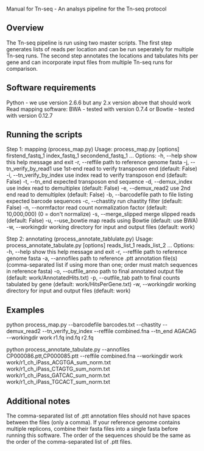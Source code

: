 Manual for Tn-seq - An analsys pipeline for the Tn-seq protocol

Overview
---------------------
The Tn-seq pipeline is run using two master scripts. The first step generates
lists of reads per location and can be run seperately for multiple Tn-seq runs.
The second step annotates the locations and tabulates hits per gene and can
incorporate input files from multiple Tn-seq runs for comparison.

Software requirements
---------------------
Python - we use version 2.6.6 but any 2.x version above that should work
Read mapping software:
  BWA - tested with version 0.7.4
    or
  Bowtie - tested with version 0.12.7

Running the scripts
---------------------
Step 1: mapping (process_map.py)
Usage: process_map.py [options] firstend_fastq_1 index_fastq_1 secondend_fastq_1 ...
Options:
  -h, --help                show this help message and exit
  -r, --reffile             path to reference genome fasta
  -j, --tn_verify_by_read1  use 1st-end read to verify transposon end (default: False)
  -i, --tn_verify_by_index  use index read to verify transposon end (default: False)
  -t, --tn_end              expected transposon end sequence
  -d, --demux_index         use index read to demultiplex (default: False)
  -e, --demux_read2         use 2nd end read to demultiplex (default: False)
  -b, --barcodefile         path to file listing expected barcode sequences
  -c, --chastity            run chastity filter (default: False)
  -n, --normfactor          read count normalization factor (default: 10,000,000)
                            (0 = don't normalize)
  -s, --merge_slipped       merge slipped reads (default: False)
  -u, --use_bowtie          map reads using Bowtie (default: use BWA)
  -w, --workingdir          working directory for input and output files (default: work)

Step 2: annotating (process_annotate_tablulate.py)
Usage: process_annotate_tabulate.py [options] reads_list_1 reads_list_2 ...
Options:
  -h, --help            show this help message and exit
  -r, --reffile         path to reference genome fasta
  -a, --annofiles       path to reference .ptt annotation file(s) (comma-separated list if
			using more than one; order must match sequences in reference fasta)
  -o, --outfile_anno    path to final annotated output file (default: work/AnnotatedHits.txt)
  -p, --outfile_tab     path to final counts tabulated by gene (default: work/HitsPerGene.txt)
  -w, --workingdir      working directory for input and output files (default: work)

Examples
---------------------
python process_map.py --barcodefile barcodes.txt --chastity --demux_read2 --tn_verify_by_index --reffile combined.fna --tn_end AGACAG --workingdir work r1.fq ind.fq r2.fq

python process_annotate_tabulate.py --annofiles CP000086.ptt,CP000085.ptt --reffile combined.fna --workingdir work work/r1_ch_iPass_ACGTGA_sum_norm.txt work/r1_ch_iPass_CTAGTG_sum_norm.txt work/r1_ch_iPass_GATCAC_sum_norm.txt work/r1_ch_iPass_TGCACT_sum_norm.txt

Additional notes
---------------------
The comma-separated list of .ptt annotation files should not have spaces between the
files (only a comma).
If your reference genome contains multiple replicons, combine their fasta files into
a single fasta before running this software. The order of the sequences should be
the same as the order of the comma-separated list of .ptt files.
